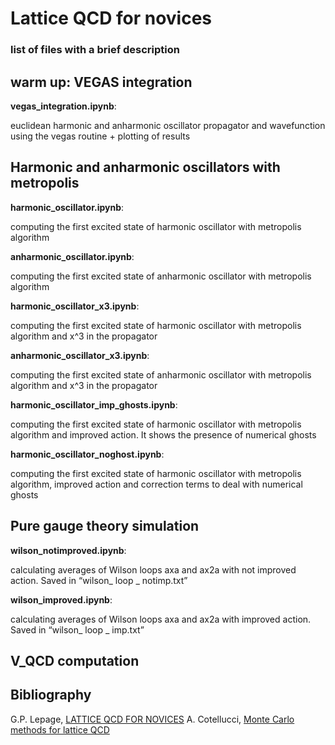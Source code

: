 # Lattice QCD for novices
### 	list of files with a brief description
## warm up: VEGAS integration
**vegas_integration.ipynb**: 

euclidean harmonic and anharmonic oscillator propagator and wavefunction using the vegas routine + plotting of results


## Harmonic and anharmonic oscillators with metropolis
**harmonic_oscillator.ipynb**:

computing the first excited state of harmonic oscillator with metropolis algorithm


**anharmonic_oscillator.ipynb**:

computing the first excited state of anharmonic oscillator with metropolis algorithm


**harmonic_oscillator_x3.ipynb**:

computing the first excited state of harmonic oscillator with metropolis algorithm and x^3 in the propagator


**anharmonic_oscillator_x3.ipynb**:

computing the first excited state of anharmonic oscillator with metropolis algorithm and x^3 in the propagator


**harmonic_oscillator_imp_ghosts.ipynb**:
	
computing the first excited state of harmonic oscillator with metropolis algorithm and improved action. It shows the presence of numerical ghosts


**harmonic_oscillator_noghost.ipynb**:

computing the first excited state of harmonic oscillator with metropolis algorithm, improved action and correction terms to deal with numerical ghosts

## Pure gauge theory simulation <wilson loops>
**wilson_notimproved.ipynb**:

calculating averages of Wilson loops axa and ax2a with not improved action. Saved in “wilson_ loop _ notimp.txt”


**wilson_improved.ipynb**:

calculating averages of Wilson loops axa and ax2a with improved action. Saved in “wilson_ loop _ imp.txt”



## V_QCD computation


## Bibliography
G.P. Lepage, [LATTICE QCD FOR NOVICES](https://arxiv.org/abs/hep-lat/05060)
A. Cotellucci, [Monte Carlo methods for lattice QCD](https://github.com/AlessandroCotellucci/Lattice-QCD-for-novice/blob/master/Monte_Carlo_methods_for_lattice_QCD.pdf)







